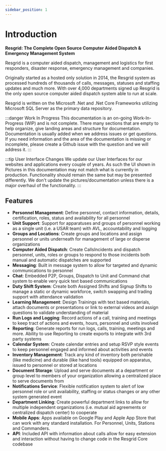 ```yaml
---
sidebar_position: 1
---
```


# Introduction

**Resgrid: The Complete Open Source Computer Aided Dispatch & Emergency Management System**

Resgrid is a computer aided dispatch, management and logistics for first responders, disaster response, emergency management and companies.

Originally started as a hosted only solution in 2014, the Resgrid system as processed hundreds of thousands of calls, messages, statuses and staffing updates and much more. With over 4,000 departments signed up Resgrid is the only open source computer aided dispatch system able to run at scale.

Resgrid is written on the Microsoft .Net and .Net Core Frameworks utilizing Microsoft SQL Server as the primary data repository.

:::danger Work In Progress
This documentation is an on-going Work-In-Progress (WIP) and is not complete. There many sections that are empty to help organize, give landing areas and structure for documentation. Documentation is usually added when we address issues or get questions. If you need information and the area of the documentation is missing or incomplete, please create a Github issue
with the question and we will address it.
:::

:::tip User Interface Changes
We update our User Interfaces for our websites and applications every couple of years. As such the UI shown in Pictures in this documentation may not match what is currently in production. Functionality should remain the same but may be presented differently. We don't update the pictures/documentation unless there is a major overhaul of the functionality.
:::

## Features

- **Personnel Management**: Define personnel, contact information, details, certification, roles, status and availability for all personnel
- **Unit Support**: Support for apparatuses and groups of personnel working as a single unit (i.e. a USAR team) with AVL, accountability and logging
- **Groups and Locations**: Create groups and locations and assign personnel or units underneath for management of large or disperse organizations
- **Computer Aided Dispatch**: Create CallsIncidents and dispatch personnel, units, roles or groups to respond to those incidents both manual and automatic dispatches are supported
- **Messaging**: Built in message system to allow for targeted and dynamic communications to personnel
- **Chat**: Embedded P2P, Groups, Dispatch to Unit and Command chat system to enable very quick text based communications
- **Duty Shift System**: Create both Assigned Shifts and Signup Shifts to manage a static or dynamic workforce, switch swapping and trading support with attendance validation
- **Learning Management**: Design Trainings with text based materials, attach documents or presentations or link to external videos and assign questions to validate understanding of material
- **Run Logs and Logging**: Record actions of a call, training and meetings to keep tract of actions and events, hours, personnel and units involved
- **Reporting**: Generate reports for run logs, calls, training, meetings and more. Ability to use Reporting to create exports to integrate with 3rd party systems
- **Calendar System**: Create calendar entries and setup RSVP style events to keep personnel engaged and informed about activities and events
- **Inventory Management**: Track any kind of inventory both perishable (like medicine) and durable (like hand tools) equipped on apparatus, issued to personnel or stored at locations
- **Document Storage**: Upload and serve documents at a department or group level to members of your organization allowing a centralized place to serve documents from
- **Notifications Service**: Flexible notification system to alert of low personnel role or unit availability, staffing or status changes or any other system generated event
- **Department Linking**: Create powerful department links to allow for multiple independent organizations (i.e. mutual aid agreements or centralized dispatch center) to cooperate
- **Mobile Apps**: Apps available on Google Play and Apple App Store that can work with any standard installation. For Personnel, Units, Stations and Commanders.
- **API**: Included API with information about calls allow for easy extension and interaction without having to change code in the Resgrid Core codebase

